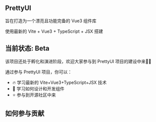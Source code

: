 ## PrettyUI
旨在打造为一个漂亮且功能完备的 Vue3 组件库

使用最新的 Vite + Vue3 + TypeScript + JSX 搭建

## 当前状态: Beta

该项目还处于孵化和演进阶段，欢迎大家参与到 PrettyUI 项目的建设中来🎉🎉

通过参与 PrettyUI 项目，你可以：

- 🔥 学习最新的 Vite+Vue3+TypeScript+JSX 技术
- 🎁 学习如何设计和开发组件
- ⭐ 参与到开源社区中来

## 如何参与贡献
